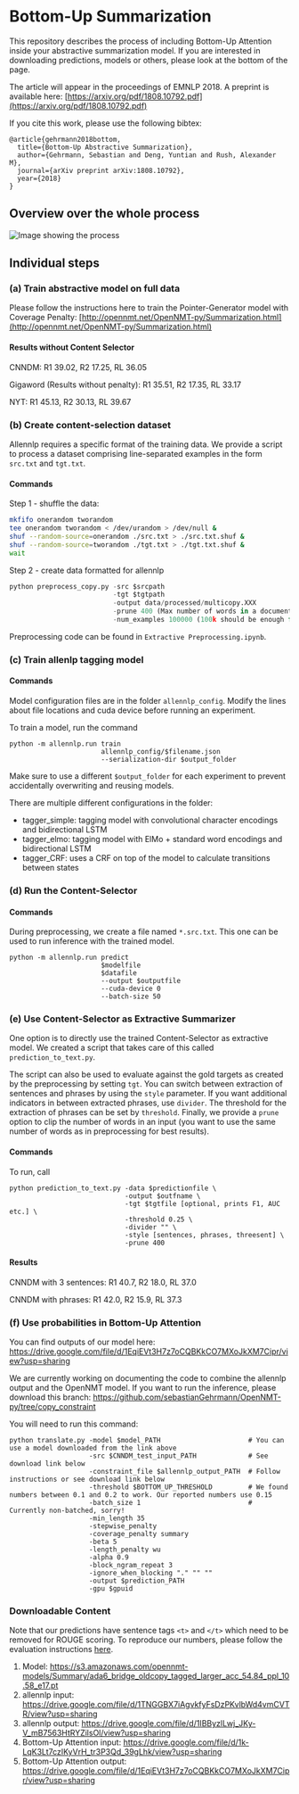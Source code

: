 # Bottom-Up Summarization

This repository describes the process of including Bottom-Up Attention inside your abstractive summarization model. If you are interested in downloading predictions, models or others, please look at the bottom of the page. 

The article will appear in the proceedings of EMNLP 2018. A preprint is available here: [https://arxiv.org/pdf/1808.10792.pdf](https://arxiv.org/pdf/1808.10792.pdf)

If you cite this work, please use the following bibtex:
```
@article{gehrmann2018bottom,
  title={Bottom-Up Abstractive Summarization},
  author={Gehrmann, Sebastian and Deng, Yuntian and Rush, Alexander M},
  journal={arXiv preprint arXiv:1808.10792},
  year={2018}
}
```



## Overview over the whole process

![Image showing the process](https://github.com/sebastianGehrmann/bottom-up-summary/blob/master/bottom-up-summarization.png)


## Individual steps

### (a) Train abstractive model on full data

Please follow the instructions here to train the Pointer-Generator model with Coverage Penalty: [http://opennmt.net/OpenNMT-py/Summarization.html](http://opennmt.net/OpenNMT-py/Summarization.html)

#### Results without Content Selector

CNNDM: R1 39.02, R2 17.25, RL 36.05

Gigaword (Results without penalty): R1 35.51, R2 17.35, RL 33.17

NYT: R1 45.13, R2 30.13, RL 39.67

### (b) Create content-selection dataset

Allennlp requires a specific format of the training data. We provide a script to process a dataset comprising line-separated examples in the form `src.txt` and `tgt.txt`. 

#### Commands

Step 1 - shuffle the data:

``` shuffle_dataset.sh
mkfifo onerandom tworandom
tee onerandom tworandom < /dev/urandom > /dev/null &
shuf --random-source=onerandom ./src.txt > ./src.txt.shuf &
shuf --random-source=tworandom ./tgt.txt > ./tgt.txt.shuf &
wait
```

Step 2 - create data formatted for allennlp

``` preprocess_copy.py
python preprocess_copy.py -src $srcpath
                          -tgt $tgtpath
                          -output data/processed/multicopy.XXX
                          -prune 400 (Max number of words in a document)
                          -num_examples 100000 (100k should be enough for convergence)
```

Preprocessing code can be found in `Extractive Preprocessing.ipynb`.


### (c) Train allenlp tagging model  

#### Commands

Model configuration files are in the folder `allennlp_config`. Modify the lines about file locations and cuda device before running an experiment. 

To train a model, run the command 

```
python -m allennlp.run train 
                       allennlp_config/$filename.json 
                       --serialization-dir $output_folder
```

Make sure to use a different `$output_folder` for each experiment to prevent accidentally overwriting and reusing models. 

There are multiple different configurations in the folder:

- tagger_simple: tagging model with convolutional character encodings and bidirectional LSTM
- tagger_elmo: tagging model with ElMo + standard word encodings and bidirectional LSTM
- tagger_CRF: uses a CRF on top of the model to calculate transitions between states


### (d) Run the Content-Selector

#### Commands

During preprocessing, we create a file named `*.src.txt`. This one can be used to run inference with the trained model. 

```
python -m allennlp.run predict 
                       $modelfile 
                       $datafile 
                       --output $outputfile 
                       --cuda-device 0 
                       --batch-size 50
```


### (e) Use Content-Selector as Extractive Summarizer

One option is to directly use the trained Content-Selector as extractive model. We created a script that takes care of this called `prediction_to_text.py`.

The script can also be used to evaluate against the gold targets as created by the preprocessing by setting `tgt`. You can switch between extraction of sentences and phrases by using the `style` parameter. If you want additional indicators in between extracted phrases, use `divider`. The threshold for the extraction of phrases can be set by `threshold`. Finally, we provide a `prune` option to clip the number of words in an input (you want to use the same number of words as in preprocessing for best results). 


#### Commands

To run, call

```
python prediction_to_text.py -data $predictionfile \
                             -output $outfname \
                             -tgt $tgtfile [optional, prints F1, AUC etc.] \
                             -threshold 0.25 \
                             -divider "" \
                             -style [sentences, phrases, threesent] \
                             -prune 400
```

#### Results

CNNDM with 3 sentences: R1 40.7, R2 18.0, RL 37.0

CNNDM with phrases: R1 42.0, R2 15.9, RL 37.3


### (f) Use probabilities in Bottom-Up Attention

You can find outputs of our model here: https://drive.google.com/file/d/1EqiEVt3H7z7oCQBKkCO7MXoJkXM7Cipr/view?usp=sharing

We are currently working on documenting the code to combine the allennlp output and the OpenNMT model. If you want to run the inference, please download this branch: https://github.com/sebastianGehrmann/OpenNMT-py/tree/copy_constraint 

You will need to run this command: 
```
python translate.py -model $model_PATH                      # You can use a model downloaded from the link above
                    -src $CNNDM_test_input_PATH             # See download link below
                    -constraint_file $allennlp_output_PATH  # Follow instructions or see download link below
                    -threshold $BOTTOM_UP_THRESHOLD         # We found numbers between 0.1 and 0.2 to work. Our reported numbers use 0.15
                    -batch_size 1                           # Currently non-batched, sorry!
                    -min_length 35          
                    -stepwise_penalty 
                    -coverage_penalty summary 
                    -beta 5 
                    -length_penalty wu 
                    -alpha 0.9 
                    -block_ngram_repeat 3 
                    -ignore_when_blocking "." "" "" 
                    -output $prediction_PATH  
                    -gpu $gpuid
```

### Downloadable Content

Note that our predictions have sentence tags `<t>` and `</t>` which need to be removed for ROUGE scoring. To reproduce our numbers, please follow the evaluation instructions [here](http://opennmt.net/OpenNMT-py/Summarization.html).

1) Model: https://s3.amazonaws.com/opennmt-models/Summary/ada6_bridge_oldcopy_tagged_larger_acc_54.84_ppl_10.58_e17.pt
2) allennlp input: https://drive.google.com/file/d/1TNGGBX7iAgvkfyFsDzPKvlbWd4vmCVTR/view?usp=sharing
3) allennlp output: https://drive.google.com/file/d/1IBByzlLwj_JKy-V_mB7563HtRYZilsOl/view?usp=sharing
4) Bottom-Up Attention input: https://drive.google.com/file/d/1k-LqK3Lt7czIKyVrH_tr3P3Qd_39gLhk/view?usp=sharing
5) Bottom-Up Attention output: https://drive.google.com/file/d/1EqiEVt3H7z7oCQBKkCO7MXoJkXM7Cipr/view?usp=sharing
